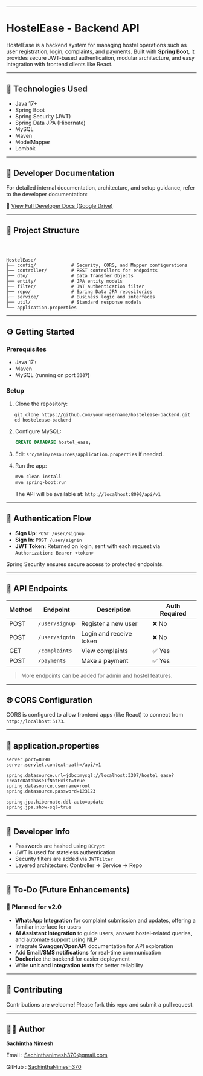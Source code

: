 
---

# HostelEase - Backend API

HostelEase is a backend system for managing hostel operations such as user registration, login, complaints, and payments. Built with **Spring Boot**, it provides secure JWT-based authentication, modular architecture, and easy integration with frontend clients like React.

---

## 🔧 Technologies Used

- Java 17+
- Spring Boot
- Spring Security (JWT)
- Spring Data JPA (Hibernate)
- MySQL
- Maven
- ModelMapper
- Lombok

---


## 📄 Developer Documentation

For detailed internal documentation, architecture, and setup guidance, refer to the developer documentation:

📎 [View Full Developer Docs (Google Drive)](https://drive.google.com/drive/folders/14quMnEBySgO0R6KyiMtoZJfi34G45zr-?usp=drive_link)

---


## 📁 Project Structure
```



HostelEase/
├── config/             # Security, CORS, and Mapper configurations
├── controller/         # REST controllers for endpoints
├── dto/                # Data Transfer Objects
├── entity/             # JPA entity models
├── filter/             # JWT authentication filter
├── repo/               # Spring Data JPA repositories
├── service/            # Business logic and interfaces
├── util/               # Standard response models
└── application.properties

```



---



## ⚙️ Getting Started

### Prerequisites

- Java 17+
- Maven
- MySQL (running on port `3307`)



### Setup

1. Clone the repository:
   
```
   git clone https://github.com/your-username/hostelease-backend.git
   cd hostelease-backend
````

2. Configure MySQL:

   ```sql
   CREATE DATABASE hostel_ease;
   ```

3. Edit `src/main/resources/application.properties` if needed.

4. Run the app:

   ```bash
   mvn clean install
   mvn spring-boot:run
   ```

   The API will be available at: `http://localhost:8090/api/v1`

---

## 🔐 Authentication Flow

* **Sign Up**: `POST /user/signup`
* **Sign In**: `POST /user/signin`
* **JWT Token**: Returned on login, sent with each request via `Authorization: Bearer <token>`

Spring Security ensures secure access to protected endpoints.

---

## 📡 API Endpoints

| Method | Endpoint       | Description             | Auth Required |
| ------ | -------------- | ----------------------- | ------------- |
| POST   | `/user/signup` | Register a new user     | ❌ No          |
| POST   | `/user/signin` | Login and receive token | ❌ No          |
| GET    | `/complaints`  | View complaints         | ✅ Yes         |
| POST   | `/payments`    | Make a payment          | ✅ Yes         |

> More endpoints can be added for admin and hostel features.

---

## 🌐 CORS Configuration

CORS is configured to allow frontend apps (like React) to connect from `http://localhost:5173`.

---

## 📄 application.properties

```properties
server.port=8090
server.servlet.context-path=/api/v1

spring.datasource.url=jdbc:mysql://localhost:3307/hostel_ease?createDatabaseIfNotExist=true
spring.datasource.username=root
spring.datasource.password=123123

spring.jpa.hibernate.ddl-auto=update
spring.jpa.show-sql=true
```

---

## 🧰 Developer Info

* Passwords are hashed using `BCrypt`
* JWT is used for stateless authentication
* Security filters are added via `JWTFilter`
* Layered architecture: Controller → Service → Repo

---

## 📌 To-Do (Future Enhancements)

### 🚀 Planned for v2.0
- **WhatsApp Integration** for complaint submission and updates, offering a familiar interface for users
- **AI Assistant Integration** to guide users, answer hostel-related queries, and automate support using NLP
- Integrate **Swagger/OpenAPI** documentation for API exploration
- Add **Email/SMS notifications** for real-time communication
- **Dockerize** the backend for easier deployment
- Write **unit and integration tests** for better reliability


---

## 🤝 Contributing

Contributions are welcome! Please fork this repo and submit a pull request.

---


## 🙋‍♂️ Author

**Sachintha Nimesh**

Email  : [Sachinthanimesh370@gmail.com](mailto:Sachinthanimesh370@gmail.com)

GitHub : [SachinthaNimesh370](https://github.com/SachinthaNimesh370)


